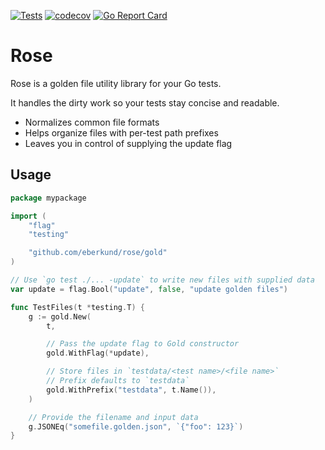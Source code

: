 [![Tests](https://github.com/eberkund/rose/actions/workflows/tests.yml/badge.svg)](https://github.com/eberkund/rose/actions/workflows/tests.yml)
[![codecov](https://codecov.io/gh/eberkund/rose/branch/master/graph/badge.svg?token=lCcKXaBzlD)](https://codecov.io/gh/eberkund/rose)
[![Go Report Card](https://goreportcard.com/badge/github.com/eberkund/rose)](https://goreportcard.com/report/github.com/eberkund/rose)

# Rose

Rose is a golden file utility library for your Go tests.

It handles the dirty work so your tests stay concise and readable.

- Normalizes common file formats
- Helps organize files with per-test path prefixes
- Leaves you in control of supplying the update flag

## Usage

```go
package mypackage

import (
	"flag"
	"testing"

	"github.com/eberkund/rose/gold"
)

// Use `go test ./... -update` to write new files with supplied data
var update = flag.Bool("update", false, "update golden files")

func TestFiles(t *testing.T) {
    g := gold.New(
        t,

        // Pass the update flag to Gold constructor
        gold.WithFlag(*update),

        // Store files in `testdata/<test name>/<file name>`
        // Prefix defaults to `testdata`
        gold.WithPrefix("testdata", t.Name()),
    )

    // Provide the filename and input data
    g.JSONEq("somefile.golden.json", `{"foo": 123}`)
}
```
